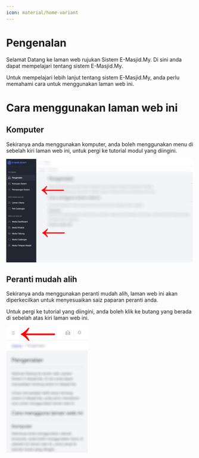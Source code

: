 ```yaml
---
icon: material/home-variant
---
```


# Pengenalan

Selamat Datang ke laman web rujukan Sistem E-Masjid.My. Di sini anda dapat mempelajari tentang sistem E-Masjid.My.

Untuk mempelajari lebih lanjut tentang sistem E-Masjid.My, anda perlu memahami cara untuk menggunakan laman web ini.

# Cara menggunakan laman web ini

## Komputer

Sekiranya anda menggunakan komputer, anda boleh menggunakan menu di sebelah kiri laman web ini, untuk pergi ke tutorial modul yang diingini.

![Intro 1](assets/img/screenshots/intro1.png)

## Peranti mudah alih

Sekiranya anda menggunakan peranti mudah alih, laman web ini akan diperkecilkan untuk menyesuaikan saiz paparan peranti anda.

Untuk pergi ke tutorial yang diingini, anda boleh klik ke butang yang berada di sebelah atas kiri laman web ini.

![Intro 2](assets/img/screenshots/intro2.png)